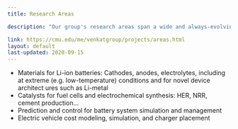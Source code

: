 ```yaml
---
title: Research Areas

description: "Our group's research areas span a wide and always-evolving range, but all build on core expertise in materials science, electrochemistry, and computational modeling. Some representative research areas are listed here."

link: https://cmu.edu/me/venkatgroup/projects/areas.html
layout: default
last-updated: 2020-09-15
---
```

* Materials for Li-ion batteries: Cathodes, anodes, electrolytes, including at extreme (e.g. low-temperature) conditions and for novel device architect
ures such as Li-metal
* Catalysts for fuel cells and electrochemical synthesis: HER, NRR, cement production...
* Prediction and control for battery system simulation and management
* Electric vehicle cost modeling, simulation, and charger placement